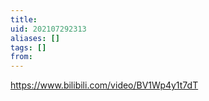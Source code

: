 ```yaml
---
title: 
uid: 202107292313
aliases: []
tags: []
from: 
---
```

https://www.bilibili.com/video/BV1Wp4y1t7dT